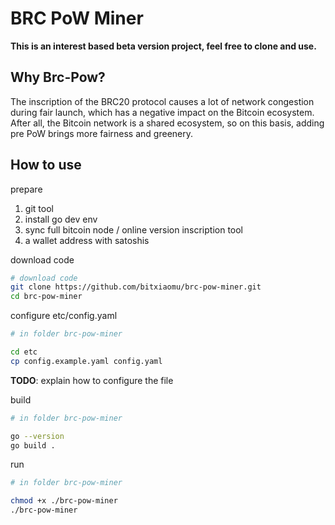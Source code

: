# BRC PoW Miner

**This is an interest based beta version project, feel free to clone and use.**

## Why Brc-Pow?

The inscription of the BRC20 protocol causes a lot of network congestion during fair launch, which has a negative impact on the Bitcoin ecosystem. After all, the Bitcoin network is a shared ecosystem, so on this basis, adding pre PoW brings more fairness and greenery.

## How to use

prepare

1. git tool
2. install go dev env
3. sync full bitcoin node / online version inscription tool
4. a wallet address with satoshis

download code

```bash
# download code
git clone https://github.com/bitxiaomu/brc-pow-miner.git
cd brc-pow-miner
```

configure etc/config.yaml

```bash
# in folder brc-pow-miner

cd etc
cp config.example.yaml config.yaml
```

**TODO**: explain how to configure the file

build

```bash
# in folder brc-pow-miner

go --version
go build .
```

run

```bash
# in folder brc-pow-miner

chmod +x ./brc-pow-miner
./brc-pow-miner
```
